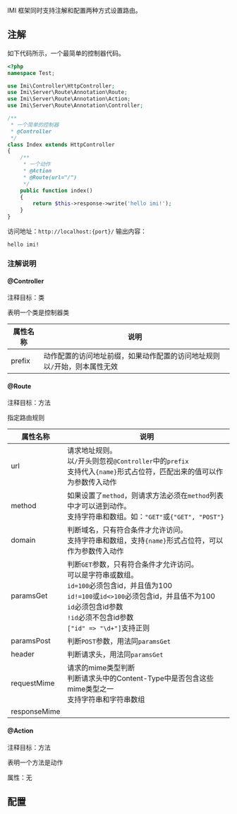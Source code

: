 IMI 框架同时支持注解和配置两种方式设置路由。

## 注解

如下代码所示，一个最简单的控制器代码。

```php
<?php
namespace Test;

use Imi\Controller\HttpController;
use Imi\Server\Route\Annotation\Route;
use Imi\Server\Route\Annotation\Action;
use Imi\Server\Route\Annotation\Controller;

/**
 * 一个简单的控制器
 * @Controller
 */
class Index extends HttpController
{
	/**
	 * 一个动作
	 * @Action
	 * @Route(url="/")
	 */
	public function index()
	{
		return $this->response->write('hello imi!');
	}
}
```

访问地址：`http://localhost:{port}/`
输出内容：
```
hello imi!
```

### 注解说明

#### @Controller

注释目标：类

表明一个类是控制器类

| 属性名称 | 说明 |
| ------------ | ------------ 
| prefix | 动作配置的访问地址前缀，如果动作配置的访问地址规则以`/`开始，则本属性无效 |

#### @Route

注释目标：方法

指定路由规则

| 属性名称 | 说明 |
| ------------ | ------------ 
| url | 请求地址规则。<br/>以`/`开头则忽视`@Controller`中的`prefix`<br/>支持代入`{name}`形式占位符，匹配出来的值可以作为参数传入动作 |
| method | 如果设置了`method`，则请求方法必须在`method`列表中才可以进到动作。<br/>支持字符串和数组。如：`"GET"`或`{"GET", "POST"}` |
| domain | 判断域名，只有符合条件才允许访问。<br/>支持字符串和数组，支持`{name}`形式占位符，可以作为参数传入动作 |
| paramsGet | 判断`GET`参数，只有符合条件才允许访问。<br/>可以是字符串或数组。<br/>`id=100`必须包含id，并且值为100<br/>`id!=100`或`id<>100`必须包含id，并且值不为100<br/>`id`必须包含id参数<br/>`!id`必须不包含id参数</br>`["id" => "\d+"]`支持正则</br> |
| paramsPost | 判断`POST`参数，用法同`paramsGet` |
| header | 判断请求头，用法同`paramsGet` |
| requestMime | 请求的mime类型判断<br/>判断请求头中的Content-Type中是否包含这些mime类型之一<br/>支持字符串和字符串数组<br/> |
| responseMime |  |

#### @Action

注释目标：方法

表明一个方法是动作

属性：无

## 配置

